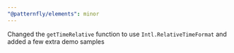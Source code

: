 ```yaml
---
"@patternfly/elements": minor
---
```


Changed the `getTimeRelative` function to use `Intl.RelativeTimeFormat` and added a few extra demo samples
